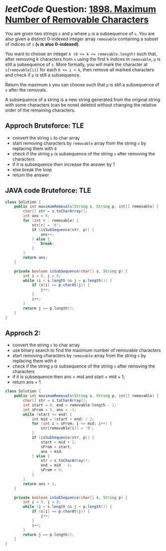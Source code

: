 # _leetCode_ Question: [1898. Maximum Number of Removable Characters](https://leetcode.com/problems/maximum-number-of-removable-characters/)

You are given two strings `s` and `p` where `p` is a subsequence of `s`. You are also given a distinct 0-indexed integer array `removable` containing a subset of indices of `s` **(`s` is also 0-indexed)**.

You want to choose an integer `k (0 <= k <= removable.length)` such that, after removing k characters from `s` using the first k indices in `removable`, `p` is still a subsequence of `s`. More formally, you will mark the character at `s[removable[i]]` for each `0 <= i < k`, then remove all marked characters and check if `p` is still a subsequence.

Return the maximum `k` you can choose such that `p` is still a subsequence of `s` after the removals.

A subsequence of a string is a new string generated from the original string with some characters (can be none) deleted without changing the relative order of the remaining characters.

## Approch Bruteforce: TLE

- convert the string `s` to char array
- start removing characters by `removable` array from the string `s` by replacing them with `0`
- check if the string `p` is subsequence of the string `s` after removing the characters
- if it is subsequence then increase the answer by 1
- else break the loop
- return the answer

## JAVA code Bruteforce: TLE

```JAVA
class Solution {
    public int maximumRemovals(String s, String p, int[] removable) {
        char[] str = s.toCharArray();
        int ans = 0;
        for (int r : removable) {
            str[r] = '0';
            if (isSubSequence(str, p)) {
                ans++;
            } else {
                break;
            }
        }
        return ans;
    }

    private boolean isSubSequence(char[] s, String p) {
        int i = 0, j = 0;
        while (i < s.length && j < p.length()) {
            if (s[i] == p.charAt(j)) {
                j++;
            }
            i++;
        }
        return j == p.length();
    }
}
```

## Approch 2:

- convert the string `s` to char array
- use binary search to find the maximum number of removable characters
- start removing characters by `removable` array from the string `s` by replacing them with `0`
- check if the string `p` is subsequence of the string `s` after removing the characters
- if it is subsequence then ans = mid and start = mid + 1;
- return ans + 1

```JAVA
class Solution {
    public int maximumRemovals(String s, String p, int[] removable) {
        char[] str = s.toCharArray();
        int start = 0, end = removable.length - 1;
        int sFrom = 0, ans = -1;
        while (start <= end) {
            int mid = (start + end) / 2;
            for (int i = sFrom; i <= mid; i++) {
                str[removable[i]] = '0';
            }
            if (isSubSequence(str, p)) {
                start = mid + 1;
                sFrom = start;
                ans = mid;
            } else {
                str = s.toCharArray();
                end = mid - 1;
                sFrom = 0;
            }
        }
        return ans + 1;
    }

    private boolean isSubSequence(char[] s, String p) {
        int i = 0, j = 0;
        while (i < s.length && j < p.length()) {
            if (s[i] == p.charAt(j)) {
                j++;
            }
            i++;
        }
        return j == p.length();
    }
}
```
